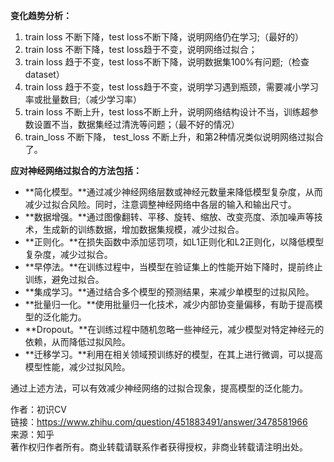 
**变化趋势分析：**

1. train loss 不断下降，test loss不断下降，说明网络仍在学习;（最好的）
2. train loss 不断下降，test loss趋于不变，说明网络过拟合；
3. train loss 趋于不变，test loss不断下降，说明数据集100%有问题;（检查dataset）
4. train loss 趋于不变，test loss趋于不变，说明学习遇到瓶颈，需要减小学习率或批量数目;（减少学习率）
5. train loss 不断上升，test loss不断上升，说明网络结构设计不当，训练超参数设置不当，数据集经过清洗等问题；（最不好的情况）
6. train_loss 不断下降， test_loss 不断上升，和第2种情况类似说明网络过拟合了。

**应对神经网络过拟合的方法包括：**

- **简化模型。**通过减少神经网络层数或神经元数量来降低模型复杂度，从而减少过拟合风险。同时，注意调整神经网络中各层的输入和输出尺寸。
- **数据增强。**通过图像翻转、平移、旋转、缩放、改变亮度、添加噪声等技术，生成新的训练数据，增加数据集规模，减少过拟合。
- **正则化。**在损失函数中添加惩罚项，如L1正则化和L2正则化，以降低模型复杂度，减少过拟合。
- **早停法。**在训练过程中，当模型在验证集上的性能开始下降时，提前终止训练，避免过拟合。
- **集成学习。**通过结合多个模型的预测结果，来减少单模型的过拟风险。
- **批量归一化。**使用批量归一化技术，减少内部协变量偏移，有助于提高模型的泛化能力。
- **Dropout。**在训练过程中随机忽略一些神经元，减少模型对特定神经元的依赖，从而降低过拟风险。
- **迁移学习。**利用在相关领域预训练好的模型，在其上进行微调，可以提高模型性能，减少过拟风险。

通过上述方法，可以有效减少神经网络的过拟合现象，提高模型的泛化能力。

作者：初识CV  
链接：https://www.zhihu.com/question/451883491/answer/3478581966  
来源：知乎   
著作权归作者所有。商业转载请联系作者获得授权，非商业转载请注明出处。  